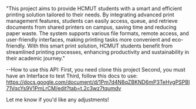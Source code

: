"This project aims to provide HCMUT students with a smart and efficient printing solution tailored to their needs. By integrating advanced print management features, students can easily access, queue, and retrieve documents from shared printers on campus, saving time and reducing paper waste. The system supports various file formats, remote access, and user-friendly interfaces, making printing tasks more convenient and eco-friendly. With this smart print solution, HCMUT students benefit from streamlined printing processes, enhancing productivity and sustainability in their academic journey."

--How to use this API:
First, you need clone this project
Second, you must have an Interface to test
Third, follow this docs to use: https://docs.google.com/document/d/1Pm7d4N8qZBKND6mP3TeHygPSPBl71VqcYs9V1PmLrCM/edit?tab=t.2c3wz7tqumdv

Let me know if you'd like any adjustments!
